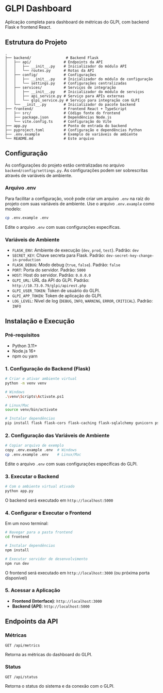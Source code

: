 # GLPI Dashboard

Aplicação completa para dashboard de métricas do GLPI, com backend Flask e frontend React.

## Estrutura do Projeto

```
.
├── backend/                # Backend Flask
│   ├── api/               # Endpoints da API
│   │   ├── __init__.py    # Inicializador do módulo API
│   │   └── routes.py      # Rotas da API
│   ├── config/            # Configurações
│   │   ├── __init__.py    # Inicializador do módulo de configuração
│   │   └── settings.py    # Configurações centralizadas
│   ├── services/          # Serviços de integração
│   │   ├── __init__.py    # Inicializador do módulo de serviços
│   │   ├── api_service.py # Serviço para APIs externas
│   │   └── glpi_service.py # Serviço para integração com GLPI
│   └── __init__.py        # Inicializador do pacote backend
├── frontend/              # Frontend React + TypeScript
│   ├── src/               # Código fonte do frontend
│   ├── package.json       # Dependências Node.js
│   └── vite.config.ts     # Configuração do Vite
├── app.py                 # Ponto de entrada do backend
├── pyproject.toml         # Configuração e dependências Python
├── .env.example           # Exemplo de variáveis de ambiente
└── README.md              # Este arquivo
```

## Configuração

As configurações do projeto estão centralizadas no arquivo `backend/config/settings.py`. As configurações podem ser sobrescritas através de variáveis de ambiente.

### Arquivo .env

Para facilitar a configuração, você pode criar um arquivo `.env` na raiz do projeto com suas variáveis de ambiente. Use o arquivo `.env.example` como modelo:

```bash
cp .env.example .env
```

Edite o arquivo `.env` com suas configurações específicas.

### Variáveis de Ambiente

- `FLASK_ENV`: Ambiente de execução (`dev`, `prod`, `test`). Padrão: `dev`
- `SECRET_KEY`: Chave secreta para Flask. Padrão: `dev-secret-key-change-in-production`
- `FLASK_DEBUG`: Modo debug (`true`, `false`). Padrão: `false`
- `PORT`: Porta do servidor. Padrão: `5000`
- `HOST`: Host do servidor. Padrão: `0.0.0.0`
- `GLPI_URL`: URL da API do GLPI. Padrão: `http://10.73.0.79/glpi/apirest.php`
- `GLPI_USER_TOKEN`: Token de usuário do GLPI.
- `GLPI_APP_TOKEN`: Token de aplicação do GLPI.
- `LOG_LEVEL`: Nível de log (`DEBUG`, `INFO`, `WARNING`, `ERROR`, `CRITICAL`). Padrão: `INFO`

## Instalação e Execução

### Pré-requisitos

- Python 3.11+
- Node.js 16+
- npm ou yarn

### 1. Configuração do Backend (Flask)

```bash
# Criar e ativar ambiente virtual
python -m venv venv

# Windows
.\venv\Scripts\Activate.ps1

# Linux/Mac
source venv/bin/activate

# Instalar dependências
pip install flask flask-cors flask-caching flask-sqlalchemy gunicorn psycopg2-binary python-dotenv requests email-validator
```

### 2. Configuração das Variáveis de Ambiente

```bash
# Copiar arquivo de exemplo
copy .env.example .env  # Windows
cp .env.example .env    # Linux/Mac
```

Edite o arquivo `.env` com suas configurações específicas do GLPI.

### 3. Executar o Backend

```bash
# Com o ambiente virtual ativado
python app.py
```

O backend será executado em `http://localhost:5000`

### 4. Configurar e Executar o Frontend

Em um novo terminal:

```bash
# Navegar para a pasta frontend
cd frontend

# Instalar dependências
npm install

# Executar servidor de desenvolvimento
npm run dev
```

O frontend será executado em `http://localhost:3000` (ou próxima porta disponível)

### 5. Acessar a Aplicação

- **Frontend (Interface)**: `http://localhost:3000`
- **Backend (API)**: `http://localhost:5000`

## Endpoints da API

### Métricas

```
GET /api/metrics
```

Retorna as métricas do dashboard do GLPI.

### Status

```
GET /api/status
```

Retorna o status do sistema e da conexão com o GLPI.
